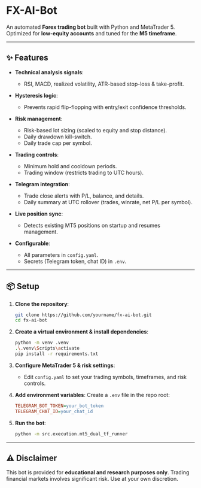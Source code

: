 # FX-AI-Bot

An automated **Forex trading bot** built with Python and MetaTrader 5.
Optimized for **low-equity accounts** and tuned for the **M5 timeframe**.

---

## ✨ Features

* **Technical analysis signals**:

  * RSI, MACD, realized volatility, ATR-based stop-loss & take-profit.
* **Hysteresis logic**:

  * Prevents rapid flip-flopping with entry/exit confidence thresholds.
* **Risk management**:

  * Risk-based lot sizing (scaled to equity and stop distance).
  * Daily drawdown kill-switch.
  * Daily trade cap per symbol.
* **Trading controls**:

  * Minimum hold and cooldown periods.
  * Trading window (restricts trading to UTC hours).
* **Telegram integration**:

  * Trade close alerts with P/L, balance, and details.
  * Daily summary at UTC rollover (trades, winrate, net P/L per symbol).
* **Live position sync**:

  * Detects existing MT5 positions on startup and resumes management.
* **Configurable**:

  * All parameters in `config.yaml`.
  * Secrets (Telegram token, chat ID) in `.env`.

---

## 📦 Setup

1. **Clone the repository**:

   ```bash
   git clone https://github.com/yourname/fx-ai-bot.git
   cd fx-ai-bot
   ```

2. **Create a virtual environment & install dependencies**:

   ```bash
   python -m venv .venv
   .\.venv\Scripts\activate
   pip install -r requirements.txt
   ```

3. **Configure MetaTrader 5 & risk settings**:

   * Edit `config.yaml` to set your trading symbols, timeframes, and risk controls.

4. **Add environment variables**:
   Create a `.env` file in the repo root:

   ```ini
   TELEGRAM_BOT_TOKEN=your_bot_token
   TELEGRAM_CHAT_ID=your_chat_id
   ```

5. **Run the bot**:

   ```bash
   python -m src.execution.mt5_dual_tf_runner
   ```

---

## ⚠️ Disclaimer

This bot is provided for **educational and research purposes only**.
Trading financial markets involves significant risk. Use at your own discretion.
